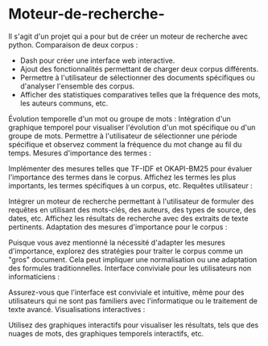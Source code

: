# Moteur-de-recherche-
Il s'agit d'un projet qui a pour but de créer un moteur de recherche avec python. 
Comparaison de deux corpus :

- Dash pour créer une interface web interactive.
- Ajout des fonctionnalités permettant de charger deux corpus différents.
- Permettre à l'utilisateur de sélectionner des documents spécifiques ou d'analyser l'ensemble des corpus.
- Afficher des statistiques comparatives telles que la fréquence des mots, les auteurs communs, etc.
  
Évolution temporelle d'un mot ou groupe de mots :
Intégration d'un graphique temporel pour visualiser l'évolution d'un mot spécifique ou d'un groupe de mots.
Permettre à l'utilisateur de sélectionner une période spécifique et observez comment la fréquence du mot change au fil du temps.
Mesures d'importance des termes :

Implémenter des mesures telles que TF-IDF et OKAPI-BM25 pour évaluer l'importance des termes dans le corpus.
Affichez les termes les plus importants, les termes spécifiques à un corpus, etc.
Requêtes utilisateur :

Intégrer un moteur de recherche permettant à l'utilisateur de formuler des requêtes en utilisant des mots-clés, des auteurs, des types de source, des dates, etc.
Affichez les résultats de recherche avec des extraits de texte pertinents.
Adaptation des mesures d'importance pour le corpus :

Puisque vous avez mentionné la nécessité d'adapter les mesures d'importance, explorez des stratégies pour traiter le corpus comme un "gros" document. Cela peut impliquer une normalisation ou une adaptation des formules traditionnelles.
Interface conviviale pour les utilisateurs non informaticiens :

Assurez-vous que l'interface est conviviale et intuitive, même pour des utilisateurs qui ne sont pas familiers avec l'informatique ou le traitement de texte avancé.
Visualisations interactives :

Utilisez des graphiques interactifs pour visualiser les résultats, tels que des nuages de mots, des graphiques temporels interactifs, etc.

